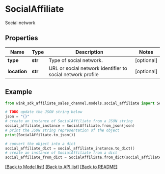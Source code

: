 # SocialAffiliate

Social network

## Properties

Name | Type | Description | Notes
------------ | ------------- | ------------- | -------------
**type** | **str** | Type of social network. | [optional] 
**location** | **str** | URL or social network identifier to social network profile | [optional] 

## Example

```python
from wink_sdk_affiliate_sales_channel.models.social_affiliate import SocialAffiliate

# TODO update the JSON string below
json = "{}"
# create an instance of SocialAffiliate from a JSON string
social_affiliate_instance = SocialAffiliate.from_json(json)
# print the JSON string representation of the object
print(SocialAffiliate.to_json())

# convert the object into a dict
social_affiliate_dict = social_affiliate_instance.to_dict()
# create an instance of SocialAffiliate from a dict
social_affiliate_from_dict = SocialAffiliate.from_dict(social_affiliate_dict)
```
[[Back to Model list]](../README.md#documentation-for-models) [[Back to API list]](../README.md#documentation-for-api-endpoints) [[Back to README]](../README.md)


